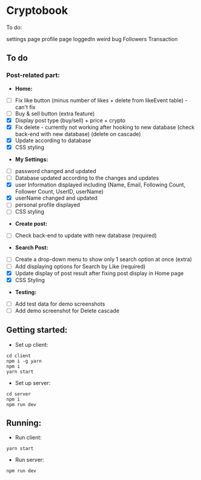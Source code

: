 ﻿# Cryptobook

To do:

settings page
profile page
loggedIn weird bug
Followers
Transaction

## To do
### Post-related part:

- **Home:** 
- [ ] Fix like button (minus number of likes + delete from likeEvent table) - can't fix
- [ ] Buy & sell button (extra feature)
- [x] Display post type (buy/sell) + price + crypto
- [x] Fix delete - currently not working after hooking to new database (check back-end with new database) (delete on cascade)
- [x] Update according to database
- [x] CSS styling

- **My Settings:** 
- [ ] password changed and updated 
- [ ] Database updated according to the changes and updates
- [x] user Information displayed including (Name, Email, Following Count, Follower Count, UserID, userName)
- [x] userName changed and updated
- [ ] personal profile displayed
- [ ] CSS styling

- **Create post:**
- [ ] Check back-end to update with new database (required)

- **Search Post:**
- [ ] Create a drop-down menu to show only 1 search option at once (extra)
- [ ] Add displaying options for Search by Like (required)
- [x] Update display of post result after fixing post display in Home page
- [x] CSS Styling

- **Testing:**
- [ ] Add test data for demo screenshots
- [ ] Add demo screenshot for Delete cascade

## Getting started:
- Set up client:
```
cd client
npm i -g yarn
npm i
yarn start
```

- Set up server:
```
cd server
npm i
npm run dev
```

## Running:
- Run client:
```
yarn start
```
- Run server:
```
npm run dev
```
